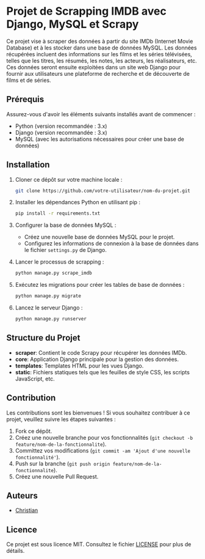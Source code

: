 # Projet de Scrapping IMDB avec Django, MySQL et Scrapy

Ce projet vise à scraper des données à partir du site IMDb (Internet Movie Database) et à les stocker dans une base de données MySQL. Les données récupérées incluent des informations sur les films et les séries télévisées, telles que les titres, les résumés, les notes, les acteurs, les réalisateurs, etc. Ces données seront ensuite exploitées dans un site web Django pour fournir aux utilisateurs une plateforme de recherche et de découverte de films et de séries.

## Prérequis

Assurez-vous d'avoir les éléments suivants installés avant de commencer :

- Python (version recommandée : 3.x)
- Django (version recommandée : 3.x)
- MySQL (avec les autorisations nécessaires pour créer une base de données)

## Installation

1. Cloner ce dépôt sur votre machine locale :

    ```bash
    git clone https://github.com/votre-utilisateur/nom-du-projet.git
    ```

2. Installer les dépendances Python en utilisant pip :

    ```bash
    pip install -r requirements.txt
    ```

3. Configurer la base de données MySQL :
   
   - Créez une nouvelle base de données MySQL pour le projet.
   - Configurez les informations de connexion à la base de données dans le fichier `settings.py` de Django.

4. Lancer le processus de scrapping :

    ```bash
    python manage.py scrape_imdb
    ```

5. Exécutez les migrations pour créer les tables de base de données :

    ```bash
    python manage.py migrate
    ```

6. Lancez le serveur Django :

    ```bash
    python manage.py runserver
    ```

## Structure du Projet

- **scraper**: Contient le code Scrapy pour récupérer les données IMDb.
- **core**: Application Django principale pour la gestion des données.
- **templates**: Templates HTML pour les vues Django.
- **static**: Fichiers statiques tels que les feuilles de style CSS, les scripts JavaScript, etc.

## Contribution

Les contributions sont les bienvenues ! Si vous souhaitez contribuer à ce projet, veuillez suivre les étapes suivantes :

1. Fork ce dépôt.
2. Créez une nouvelle branche pour vos fonctionnalités (`git checkout -b feature/nom-de-la-fonctionnalite`).
3. Committez vos modifications (`git commit -am 'Ajout d'une nouvelle fonctionnalité'`).
4. Push sur la branche (`git push origin feature/nom-de-la-fonctionnalite`).
5. Créez une nouvelle Pull Request.

## Auteurs

- [Christian](https://github.com/ChristianPRO1982)

## Licence

Ce projet est sous licence MIT. Consultez le fichier [LICENSE](LICENSE) pour plus de détails.

